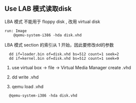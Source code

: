 ## Use LAB 模式读取disk
LBA 模式 不能用于 floppy disk , 改用 virtual disk 
```
run: Image
	@qemu-system-i386 -hda disk.vhd
```

LBA 模式 section 的索引从 1 开始，因此要修改dd的参数
```
  dd if=loader.bin of=disk.vhd bs=512 count=1 seek=2
  dd if=kernel.bin of=disk.vhd bs=512 count=1 seek=9 
```



1. use virtual box -> file -> Virtual Media Manager create .vhd



2. dd write .vhd



3. qemu load .vhd
```
  @qemu-system-i386 -hda disk.vhd
```